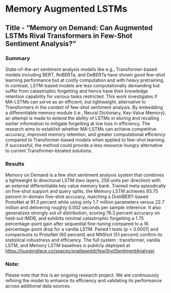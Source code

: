 # Memory Augmented LSTMs
## Title - “Memory on Demand: Can Augmented LSTMs Rival Transformers in Few-Shot Sentiment Analysis?”

### Summary
State-of-the-art sentiment analysis models like e.g., Transformer-based models including BERT, RoBERTa, and DeBERTa have shown good few-shot learning performance but at costly computation and with heavy pretraining. In contrast, LSTM-based models are less computationally demanding but suffer from catastrophic forgetting and hence have their knowledge retention capability for various tasks restricted. This work investigates if MA-LSTMs can serve as an efficient, but lightweight, alternative to Transformers in the context of few-shot sentiment analysis. By embedding a differentiable memory module (i.e., Neural Dictionary, Key-Value Memory), an attempt is made to extend the ability of LSTMs in storing and recalling earlier information to mitigate forgetting at low loss in efficiency. The research aims to establish whether MA-LSTMs can achieve competitive accuracy, improved memory retention, and greater computational efficiency compared to Transformer-based models when applied to few-shot learning. If successful, the method could provide a less resource-hungry alternative to current Transformer-bloated solutions.

### Results
Memory on Demand is a few shot sentiment analysis system that combines a lightweight bi directional LSTM (two layers, 256 units per direction) with an external differentiable key value memory bank. Trained meta episodically on five-shot support and query splits, the Memory LSTM achieves 93.75 percent in-domain five-shot accuracy, matching a DistilBERT-based ProtoNet at 91.3 percent while using only 1.7 million parameters versus 22.7 million and delivering roughly 0.002 seconds per sample inference. It also generalizes strongly out of distribution, scoring 76.3 percent accuracy on held-out IMDB, and exhibits minimal catastrophic forgetting a 1.75 percentage-point gain after sequential fine-tuning compared to a 16 percentage-point drop for a vanilla LSTM. Paired t tests (p < 0.0001) and comparisons to ProtoNet (60 percent) and NNShot (51 percent) confirm its statistical robustness and efficiency. The full system : transformer, vanilla LSTM, and Memory LSTM baselines is publicly deployed at 
https://huggingface.co/spaces/snallapeddi/fewShotSentimentAnalyser


### Note: 
Please note that this is an ongoing research project. We are continuously refining the model to enhance its efficiency and validating its performance across additional data sources.
